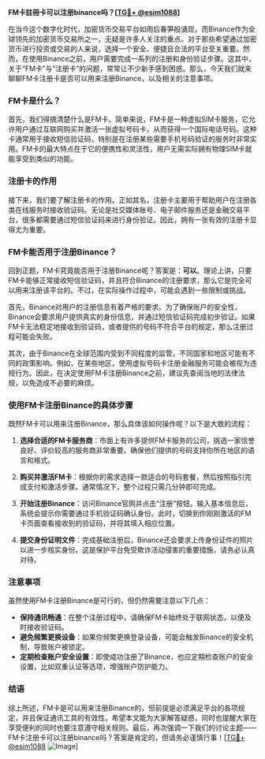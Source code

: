 **FM卡註冊卡可以注册binance吗？[[TG💪+ @esim1088](https://t.me/s/esim1088)]**

在当今这个数字化时代，加密货币交易平台如雨后春笋般涌现，而Binance作为全球领先的加密货币交易所之一，无疑是许多人关注的重点。对于那些希望通过加密货币进行投资或交易的人来说，选择一个安全、便捷且合法的平台至关重要。然而，在使用Binance之前，用户需要完成一系列的注册和身份验证步骤。这其中，关于“FM卡”与“注册卡”的问题，常常让不少新手感到困惑。那么，今天我们就来聊聊FM卡注册卡是否可以用来注册Binance，以及相关的注意事项。

### FM卡是什么？

首先，我们得搞清楚什么是FM卡。简单来说，FM卡是一种虚拟SIM卡服务，它允许用户通过互联网购买并激活一张虚拟号码卡，从而获得一个国际电话号码。这种卡通常用于接收短信验证码，特别是在注册某些需要手机号码验证的服务时非常实用。FM卡的最大特点在于它的便携性和灵活性，用户无需实际拥有物理SIM卡就能享受到类似的功能。

### 注册卡的作用

接下来，我们要了解注册卡的作用。正如其名，注册卡主要用于帮助用户在注册各类在线服务时接收验证码。无论是社交媒体账号、电子邮件服务还是金融交易平台，很多都需要通过短信验证码来进行身份验证。因此，拥有一张有效的注册卡显得尤为重要。

### FM卡能否用于注册Binance？

回到正题，FM卡究竟能否用于注册Binance呢？答案是：**可以**。理论上讲，只要FM卡能够正常接收短信验证码，并且符合Binance的注册要求，那么它是完全可以用来注册该平台的。不过，在实际操作过程中，可能会遇到一些限制或挑战。

首先，Binance对用户的注册信息有着严格的要求。为了确保账户的安全性，Binance会要求用户提供真实的身份信息，并通过短信验证码完成初步验证。如果FM卡无法稳定地接收到验证码，或者提供的号码不符合平台的规定，那么注册过程可能会失败。

其次，由于Binance在全球范围内受到不同程度的监管，不同国家和地区可能有不同的政策影响。例如，在某些地区，使用虚拟号码卡注册金融服务可能会被视为违规行为。因此，在决定使用FM卡注册Binance之前，建议先查阅当地的法律法规，以免造成不必要的麻烦。

### 使用FM卡注册Binance的具体步骤

既然FM卡可以用来注册Binance，那么具体该如何操作呢？以下是大致的流程：

1. **选择合适的FM卡服务商**：市面上有许多提供FM卡服务的公司，挑选一家信誉良好、评价较高的服务商非常重要。确保他们提供的号码支持你所在地区的语言和格式。

2. **购买并激活FM卡**：根据你的需求选择一款适合的号码套餐，然后按照指引完成支付和激活步骤。通常情况下，整个过程只需几分钟即可完成。

3. **开始注册Binance**：访问Binance官网并点击“注册”按钮。输入基本信息后，系统会提示你需要通过手机验证码确认身份。此时，切换到你刚刚激活的FM卡页面查看接收到的验证码，并将其填入相应位置。

4. **提交身份证明文件**：完成基础注册后，Binance还会要求上传身份证件的照片以进一步核实身份。这是保护平台免受欺诈活动侵害的重要措施，请务必认真对待。

### 注意事项

虽然使用FM卡注册Binance是可行的，但仍然需要注意以下几点：

- **保持通讯畅通**：在整个注册过程中，请确保FM卡始终处于联网状态，以便及时接收验证码。
- **避免频繁更换设备**：如果你频繁更换登录设备，可能会触发Binance的安全机制，导致账户被锁定。
- **定期检查账户安全设置**：即使成功注册了Binance，也应定期检查账户的安全设置，比如双重认证等选项，增强账户防护能力。

### 结语

综上所述，FM卡是可以用来注册Binance的，但前提是必须满足平台的各项规定，并且保证通讯工具的有效性。希望本文能为大家解答疑惑，同时也提醒大家在享受便利的同时也要注意遵守相关规则。最后，再次强调一下我们的讨论主题——FM卡注册卡可以注册binance吗？答案是肯定的，但请务必谨慎行事！[[TG💪+ @esim1088](https://t.me/s/esim1088) ![Image](https://i.postimg.cc/4NQfJmqS/Snipaste-2025-05-13-00-14-12.png)]